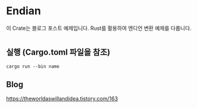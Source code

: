 # Endian

이 Crate는 블로그 포스트 예제입니다. Rust를 활용하여 엔디언 변환 예제를 다룹니다.
  
#
## 실행 (Cargo.toml 파일을 참조)
```
cargo run --bin name
```

## Blog
https://theworldaswillandidea.tistory.com/163
